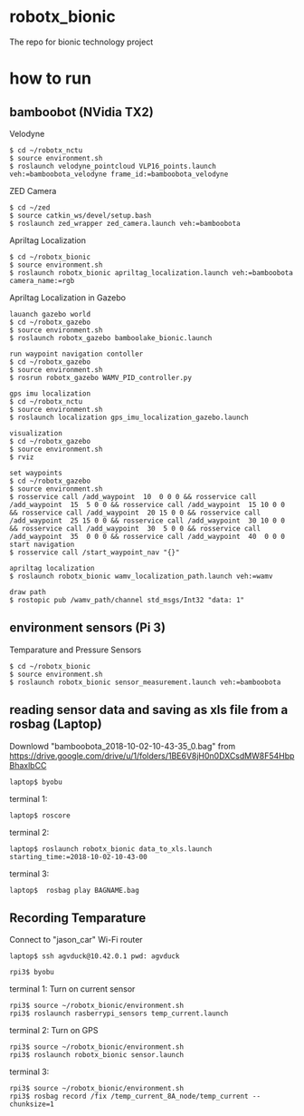 # robotx_bionic
The repo for bionic technology project

# how to run 
##  bamboobot (NVidia TX2)
Velodyne
```
$ cd ~/robotx_nctu
$ source environment.sh
$ roslaunch velodyne_pointcloud VLP16_points.launch veh:=bamboobota_velodyne frame_id:=bamboobota_velodyne
```

ZED Camera
```
$ cd ~/zed
$ source catkin_ws/devel/setup.bash
$ roslaunch zed_wrapper zed_camera.launch veh:=bamboobota
```

Apriltag Localization 
```
$ cd ~/robotx_bionic
$ source environment.sh
$ roslaunch robotx_bionic apriltag_localization.launch veh:=bamboobota camera_name:=rgb
```

Apriltag Localization in Gazebo 
```
lauanch gazebo world
$ cd ~/robotx_gazebo
$ source environment.sh
$ roslaunch robotx_gazebo bamboolake_bionic.launch 

run waypoint navigation contoller
$ cd ~/robotx_gazebo
$ source environment.sh
$ rosrun robotx_gazebo WAMV_PID_controller.py

gps imu localization
$ cd ~/robotx_nctu
$ source environment.sh
$ roslaunch localization gps_imu_localization_gazebo.launch

visualization
$ cd ~/robotx_gazebo
$ source environment.sh
$ rviz

set waypoints
$ cd ~/robotx_gazebo
$ source environment.sh
$ rosservice call /add_waypoint  10  0 0 0 && rosservice call /add_waypoint  15  5 0 0 && rosservice call /add_waypoint  15 10 0 0 && rosservice call /add_waypoint  20 15 0 0 && rosservice call /add_waypoint  25 15 0 0 && rosservice call /add_waypoint  30 10 0 0 && rosservice call /add_waypoint  30  5 0 0 && rosservice call /add_waypoint  35  0 0 0 && rosservice call /add_waypoint  40  0 0 0
start navigation
$ rosservice call /start_waypoint_nav "{}"

apriltag localization
$ roslaunch robotx_bionic wamv_localization_path.launch veh:=wamv

draw path
$ rostopic pub /wamv_path/channel std_msgs/Int32 "data: 1" 

```

##  environment sensors (Pi 3)
Temparature and Pressure Sensors
```
$ cd ~/robotx_bionic
$ source environment.sh
$ roslaunch robotx_bionic sensor_measurement.launch veh:=bamboobota
```

##  reading sensor data and saving as xls file from a rosbag (Laptop)
Downlowd "bamboobota_2018-10-02-10-43-35_0.bag" from https://drive.google.com/drive/u/1/folders/1BE6V8jH0n0DXCsdMW8F54HbpBhaxlbCC
```
laptop$ byobu
```
terminal 1:
```
laptop$ roscore
```
terminal 2:
```
laptop$ roslaunch robotx_bionic data_to_xls.launch starting_time:=2018-10-02-10-43-00
```
terminal 3:
```
laptop$  rosbag play BAGNAME.bag
```

## Recording Temparature
Connect to "jason_car" Wi-Fi router

```
laptop$ ssh agvduck@10.42.0.1 pwd: agvduck
```
```
rpi3$ byobu
```
terminal 1: Turn on current sensor
```
rpi3$ source ~/robotx_bionic/environment.sh
rpi3$ roslaunch rasberrypi_sensors temp_current.launch 
```
terminal 2: Turn on GPS
```
rpi3$ source ~/robotx_bionic/environment.sh
rpi3$ roslaunch robotx_bionic sensor.launch 
```
terminal 3:
```
rpi3$ source ~/robotx_bionic/environment.sh
rpi3$ rosbag record /fix /temp_current_8A_node/temp_current --chunksize=1
```

